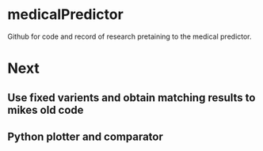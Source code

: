 # medicalPredictor
Github for code and record of research pretaining to the medical predictor.

# Next
## Use fixed varients and obtain matching results to mikes old code
## Python plotter and comparator
